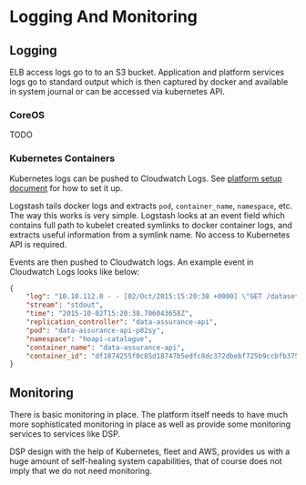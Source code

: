 # Logging And Monitoring

## Logging

ELB access logs go to to an S3 bucket. Application and platform services logs
go to standard output which is then captured by docker and available in system
journal or can be accessed via kubernetes API.


### CoreOS

TODO


### Kubernetes Containers
Kubernetes logs can be pushed to Cloudwatch Logs. See [platform setup
document](platform_setup.md) for how to set it up.

Logstash tails docker logs and extracts `pod`, `container_name`, `namespace`,
etc. The way this works is very simple. Logstash looks at an event field which
contains full path to kubelet created symlinks to docker container logs, and
extracts useful information from a symlink name. No access to Kubernetes API
is required.

Events are then pushed to Cloudwatch logs. An example event in Cloudwatch Logs
looks like below:

```json
{
    "log": "10.10.112.0 - - [02/Oct/2015:15:20:38 +0000] \"GET /dataset HTTP/1.1\" 200 2 \"-\" \"axios/0.5.4\" 6\n",
    "stream": "stdout",
    "time": "2015-10-02T15:20:38.706043658Z",
    "replication_controller": "data-assurance-api",
    "pod": "data-assurance-api-p82sy",
    "namespace": "hoapi-catalogue",
    "container_name": "data-assurance-api",
    "container_id": "df1874255f0c85d18747b5edfc8dc372dbebf725b9ccbfb37549f5f81bba8326"
}
```

## Monitoring

There is basic monitoring in place. The platform itself needs to have much more
sophisticated monitoring in place as well as provide some monitoring services
to services like DSP.

DSP design with the help of Kubernetes, fleet and AWS, provides us with a huge
amount of self-healing system capabilities, that of course does not imply that
we do not need monitoring.

